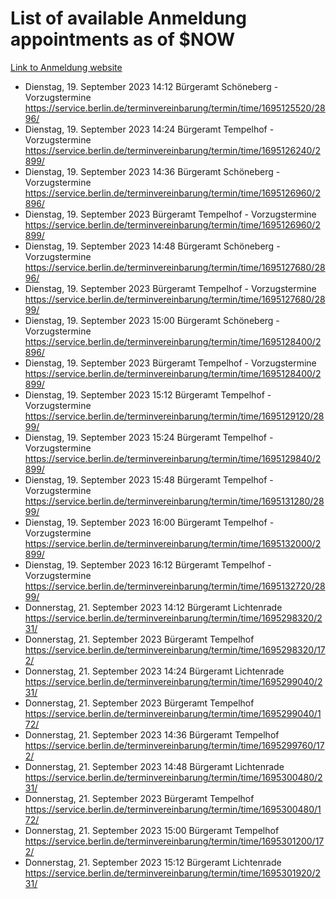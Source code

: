 # List of available Anmeldung appointments as of $NOW
[Link to Anmeldung website](https://service.berlin.de/terminvereinbarung/termin/tag.php?termin=1&anliegen[]=120686&dienstleisterlist=122210,122217,327316,122219,327312,122227,327314,122231,327346,122243,327348,122254,122252,329742,122260,329745,122262,329748,122271,327278,122273,327274,122277,327276,330436,122280,327294,122282,327290,122284,327292,122291,327270,122285,327266,122286,327264,122296,327268,150230,329760,122297,327286,122294,327284,122312,329763,122314,329775,122304,327330,122311,327334,122309,327332,317869,122281,327352,122279,329772,122283,122276,327324,122274,327326,122267,329766,122246,327318,122251,327320,122257,327322,122208,327298,122226,327300&herkunft=http%3A%2F%2Fservice.berlin.de%2Fdienstleistung%2F120686%2F)
- Dienstag, 19. September 2023 14:12 Bürgeramt Schöneberg - Vorzugstermine https://service.berlin.de/terminvereinbarung/termin/time/1695125520/2896/
- Dienstag, 19. September 2023 14:24 Bürgeramt Tempelhof - Vorzugstermine https://service.berlin.de/terminvereinbarung/termin/time/1695126240/2899/
- Dienstag, 19. September 2023 14:36 Bürgeramt Schöneberg - Vorzugstermine https://service.berlin.de/terminvereinbarung/termin/time/1695126960/2896/
- Dienstag, 19. September 2023  Bürgeramt Tempelhof - Vorzugstermine https://service.berlin.de/terminvereinbarung/termin/time/1695126960/2899/
- Dienstag, 19. September 2023 14:48 Bürgeramt Schöneberg - Vorzugstermine https://service.berlin.de/terminvereinbarung/termin/time/1695127680/2896/
- Dienstag, 19. September 2023  Bürgeramt Tempelhof - Vorzugstermine https://service.berlin.de/terminvereinbarung/termin/time/1695127680/2899/
- Dienstag, 19. September 2023 15:00 Bürgeramt Schöneberg - Vorzugstermine https://service.berlin.de/terminvereinbarung/termin/time/1695128400/2896/
- Dienstag, 19. September 2023  Bürgeramt Tempelhof - Vorzugstermine https://service.berlin.de/terminvereinbarung/termin/time/1695128400/2899/
- Dienstag, 19. September 2023 15:12 Bürgeramt Tempelhof - Vorzugstermine https://service.berlin.de/terminvereinbarung/termin/time/1695129120/2899/
- Dienstag, 19. September 2023 15:24 Bürgeramt Tempelhof - Vorzugstermine https://service.berlin.de/terminvereinbarung/termin/time/1695129840/2899/
- Dienstag, 19. September 2023 15:48 Bürgeramt Tempelhof - Vorzugstermine https://service.berlin.de/terminvereinbarung/termin/time/1695131280/2899/
- Dienstag, 19. September 2023 16:00 Bürgeramt Tempelhof - Vorzugstermine https://service.berlin.de/terminvereinbarung/termin/time/1695132000/2899/
- Dienstag, 19. September 2023 16:12 Bürgeramt Tempelhof - Vorzugstermine https://service.berlin.de/terminvereinbarung/termin/time/1695132720/2899/
- Donnerstag, 21. September 2023 14:12 Bürgeramt Lichtenrade https://service.berlin.de/terminvereinbarung/termin/time/1695298320/231/
- Donnerstag, 21. September 2023  Bürgeramt Tempelhof https://service.berlin.de/terminvereinbarung/termin/time/1695298320/172/
- Donnerstag, 21. September 2023 14:24 Bürgeramt Lichtenrade https://service.berlin.de/terminvereinbarung/termin/time/1695299040/231/
- Donnerstag, 21. September 2023  Bürgeramt Tempelhof https://service.berlin.de/terminvereinbarung/termin/time/1695299040/172/
- Donnerstag, 21. September 2023 14:36 Bürgeramt Tempelhof https://service.berlin.de/terminvereinbarung/termin/time/1695299760/172/
- Donnerstag, 21. September 2023 14:48 Bürgeramt Lichtenrade https://service.berlin.de/terminvereinbarung/termin/time/1695300480/231/
- Donnerstag, 21. September 2023  Bürgeramt Tempelhof https://service.berlin.de/terminvereinbarung/termin/time/1695300480/172/
- Donnerstag, 21. September 2023 15:00 Bürgeramt Tempelhof https://service.berlin.de/terminvereinbarung/termin/time/1695301200/172/
- Donnerstag, 21. September 2023 15:12 Bürgeramt Lichtenrade https://service.berlin.de/terminvereinbarung/termin/time/1695301920/231/
